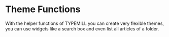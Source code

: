 # Theme Functions

With the helper functions of TYPEMILL you can create very flexible themes, you can use widgets like a search box and even list all articles of a folder.

